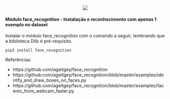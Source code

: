 <div style="text-align:center"><a href="https://www.youtube.com/watch?v=KEr7Smf_2yE"><img src="https://i.imgur.com/G4RTaMV.jpg"/></a></div>

<h4>Módulo face_recognition - Instalação e reconhecimento com apenas 1 exemplo no dataset</h4>


<p>Instalar o módulo face_recognition com o comando a seguir, lembrando que a biblioteca Dlib é pré-requisito.

```
pip3 install face_recognition
```

<p>Referências: </p>

<ul>
<li>https://github.com/ageitgey/face_recognition</li>
<li>https://github.com/ageitgey/face_recognition/blob/master/examples/identify_and_draw_boxes_on_faces.py</li>
<li>https://github.com/ageitgey/face_recognition/blob/master/examples/facerec_from_webcam_faster.py</li>
</ul>
